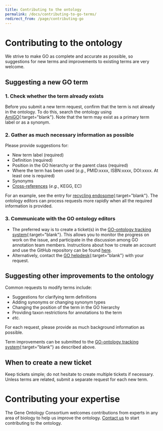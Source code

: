```yaml
---
title: Contributing to the ontology
permalink: /docs/contributing-to-go-terms/
redirect_from: /page/contributing-go
---
```


# Contributing to the ontology

We strive to make GO as complete and accurate as possible, so suggestions for new terms and improvements to existing terms are very welcome.

## Suggesting a new GO term

### 1. Check whether the term already exists
Before you submit a new term request, confirm that the term is not already in the ontology. To do this, search the ontology using
[AmiGO](http://amigo.geneontology.org/amigo){:target="blank"}. Note that the term may exist as a primary term label or as a synonym.

### 2. Gather as much necessary information as possible
Please provide suggestions for:

+ New term label (required)
+ Definition (required)
+ Position in the GO hierarchy or the parent class (required)
+ Where the term has been used (*e.g.*, PMID:xxxx, ISBN:xxxx, DOI:xxxx. At least one is required)
+ Synonyms
+ [Cross-references](/docs/download-mappings/) (*e.g.*, KEGG, EC)

For an example, see the entry for [recycling endosome](http://amigo.geneontology.org/amigo/term/GO:0055037){:target="blank"}.
The ontology editors can process requests more rapidly when all the required information is provided.

### 3. Communicate with the GO ontology editors
* The preferred way is to create a ticket(s) in the [GO-ontology tracking system](https://github.com/geneontology/go-ontology/issues){:target="blank"}. This allows you to monitor the progress on work on the issue, and participate in the discussion among GO annotation team members. Instructions about how to create an account and use the GitHub repository can be found [here](/docs/how-to-submit-requests/).
* Alternatively, contact the [GO helpdesk](http://help.geneontology.org/){:target="blank"} with your request.


## Suggesting other improvements to the ontology
Common requests to modify terms include:
+ Suggestions for clarifying term definitions
+ Adding synonyms or changing synonym types
+ Changing the position of the term in the GO hierarchy
+ Providing taxon restrictions for annotations to the term
+ *etc.*

For each request, please provide as much background information as possible.

Term improvements can be submitted to the [GO-ontology tracking system](https://github.com/geneontology/go-ontology/issues){:target="blank"} as described above.

## When to create a new ticket
Keep tickets simple; do not hesitate to create multiple tickets if necessary. Unless terms are related, submit a separate request for each new term.

# Contributing your expertise
The Gene Ontology Consortium welcomes contributions from experts in any area of biology to help us improve the ontology. <a href="mailto:help@geneontology.org">Contact us</a> to start contributing to the ontology. 


